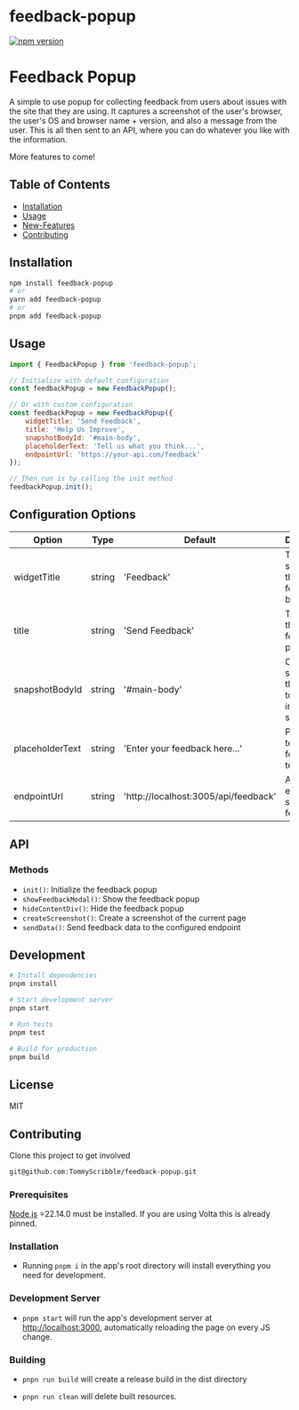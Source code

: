 # feedback-popup

[![npm version][npm-badge]][npm]

# Feedback Popup

A simple to use popup for collecting feedback from users about issues with the site that they are using. It captures a screenshot of the user's browser, the user's OS and browser name + version, and also a message from the user. This is all then sent to an API, where you can do whatever you like with the information.

More features to come!

## Table of Contents

- [Installation](#installation)
- [Usage](#usage)
- [New-Features](#new-features)
- [Contributing](#contributing)

## Installation

```bash
npm install feedback-popup
# or
yarn add feedback-popup
# or
pnpm add feedback-popup
```

## Usage

```javascript
import { FeedbackPopup } from 'feedback-popup';

// Initialize with default configuration
const feedbackPopup = new FeedbackPopup();

// Or with custom configuration
const feedbackPopup = new FeedbackPopup({
    widgetTitle: 'Send Feedback',
    title: 'Help Us Improve',
    snapshotBodyId: '#main-body',
    placeholderText: 'Tell us what you think...',
    endpointUrl: 'https://your-api.com/feedback'
});

// Then run is by calling the init method
feedbackPopup.init();
```

## Configuration Options

| Option | Type | Default | Description |
|--------|------|---------|-------------|
| widgetTitle | string | 'Feedback' | The title shown on the feedback button |
| title | string | 'Send Feedback' | The title of the feedback popup |
| snapshotBodyId | string | '#main-body' | CSS selector for the element to capture in the screenshot |
| placeholderText | string | 'Enter your feedback here...' | Placeholder text for the feedback textarea |
| endpointUrl | string | 'http://localhost:3005/api/feedback' | API endpoint to send feedback to |

## API

### Methods

- `init()`: Initialize the feedback popup
- `showFeedbackModal()`: Show the feedback popup
- `hideContentDiv()`: Hide the feedback popup
- `createScreenshot()`: Create a screenshot of the current page
- `sendData()`: Send feedback data to the configured endpoint

## Development

```bash
# Install dependencies
pnpm install

# Start development server
pnpm start

# Run tests
pnpm test

# Build for production
pnpm build
```

## License

MIT


## Contributing

Clone this project to get involved

```sh
git@github.com:TommyScribble/feedback-popup.git
```

### Prerequisites

[Node.js](http://nodejs.org/) =22.14.0 must be installed. If you are using Volta this is already pinned.

### Installation

- Running `pnpm i` in the app's root directory will install everything you need for development.

### Development Server

- `pnpm start` will run the app's development server at [http://localhost:3000](http://localhost:3000), automatically reloading the page on every JS change.

### Building

- `pnpn run build` will create a release build in the dist directory

- `pnpn run clean` will delete built resources.


[npm-badge]: https://img.shields.io/npm/v/feedback-popup.png?style=flat-square
[npm]: https://www.npmjs.org/package/feedback-popup